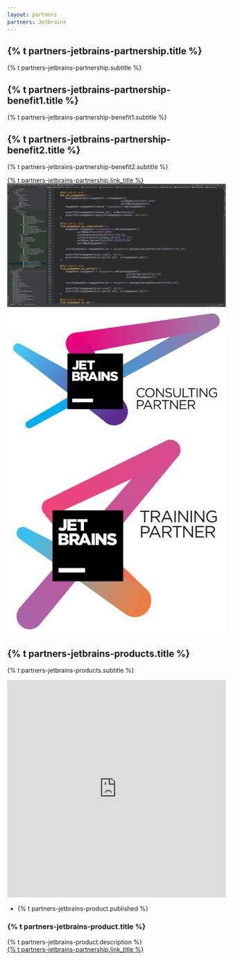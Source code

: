 ```yaml
---
layout: partners
partners: Jetbrains
---
```


<div class="container content-lg">
	<div class="title-v1">
		<h2>{% t partners-jetbrains-partnership.title %}</h2>
		<p>{% t partners-jetbrains-partnership.subtitle %}</p>
	</div>
	<div class="row">
		<div class="col-md-6 content-boxes-v3 margin-bottom-40">
			<div class="clearfix margin-bottom-30">
				<i class="icon-custom icon-md rounded-x icon-bg-u fa fa-check"></i>
				<div class="content-boxes-in-v3">
					<h2 class="heading-sm">{% t partners-jetbrains-partnership-benefit1.title %}</h2>
					<p>{% t partners-jetbrains-partnership-benefit1.subtitle %}</p>
				</div>
			</div>
			<div class="clearfix margin-bottom-30">
				<i class="icon-custom icon-md rounded-x icon-bg-u fa fa-check"></i>
				<div class="content-boxes-in-v3">
					<h2 class="heading-sm">{% t partners-jetbrains-partnership-benefit2.title %}</h2>
					<p>{% t partners-jetbrains-partnership-benefit2.subtitle %}</p>
				</div>
			</div>
			<div class="row margin-bottom-40 text-center">
				<a href="/company/#contactus" class="btn-u btn-u-lg">
					{% t partners-jetbrains-partnership.link_title %}
				</a>
			</div>
		</div>
		<div class="col-md-6">
			<img class="img-responsive" src="/assets/img/partners/jetbrains/intellij_screenshot.png" alt="Intellij Idea screenshot">
		</div>
	</div>
	<div class="row margin-top-60 margin-bottom-60">
		<div class="col-md-6">
			<a href="https://www.jetbrains.com/company/partners/#countries=United%20Kingdom"><img class="img-responsive pull-right jetbrains-logo-partners" src="/assets/img/partners/jetbrains/Jetbrains_ConsultingPartner.png" alt="Jetbrains Consulting Partner logo"></a>
		</div>
		<div class="col-md-6">
			<a href="https://www.jetbrains.com/company/partners/#countries=United%20Kingdom"><img class="img-responsive pull-left jetbrains-logo-partners" src="/assets/img/partners/jetbrains/Jetbrains_TrainingPartner.png" alt="Jetbrains Training Partner logo"></a>
		</div>
	</div>
	<div class="row">
		<div class="title-v1">
			<h2>{% t partners-jetbrains-products.title  %}</h2>
			<p>{% t partners-jetbrains-products.subtitle  %}</p>
		</div>
		<div class="news-v3 margin-bottom-30 bg-color-white"> 
			<div class="img-responsive full-width"> <iframe height="500" width="100%" src="https://www.youtube.com/embed/XHnuMjah6ps" frameborder="0" allowfullscreen="true"></iframe> </div>
			<div class="news-v3-in"> 
			<ul class="list-inline posted-info">
			<li>{% t partners-jetbrains-product.published %}</li> 
			</ul> 
			<h3>{% t partners-jetbrains-product.title %}</h3>
			{% t partners-jetbrains-product.description %}
			</div>
		</div>
	</div>
	<div class="row text-center">
		<a href="/aboutus/contact" class="btn-u btn-u-lg">
			{% t partners-jetbrains-partnership.link_title %}
		</a>
	</div>
</div>
